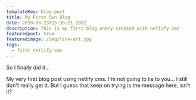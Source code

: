 ```yaml
---
templateKey: blog-post
title: My First Own Blog
date: 2020-08-23T15:36:21.208Z
description: This is my first blog entry created with netlify cms
featuredpost: true
featuredimage: /img/line-art.jpg
tags:
  - first netlify-cms
---
```

So I finally did it...

My very first blog post using netlify cms. I'm not going to lie to you... I still don't really get it. But I guess that keep on trying is the message here, isn't it?